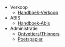 - Verkoop
    - [Handboek-Verkoop](#/docs/Handboek-Verkoop)
- ABIS
    - [Handboek-Abis](#/docs/Handboek-Abis)
- Administratie
    - [Ontvetters/Thinners](#search=ontvetters+thinners)
    - [Poetspapier](#search=Poetspapier)
